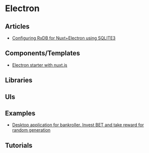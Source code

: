 # Electron


## Articles

- [Configuring RxDB for Nuxt+Electron using SQLITE3](http://www.peterrknight.com/2017/06/26/configuring-rxdb-for-nuxtelectron/)


## Components/Templates

- [Electron starter with nuxt.js](https://github.com/nuxt-community/electron-template)




## Libraries




## UIs




## Examples

- [Desktop application for bankroller. Invest BET and take reward for random generation](https://github.com/DaoCasino/BankRollerApp)


## Tutorials
